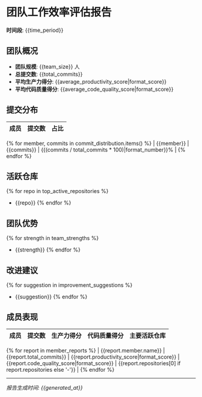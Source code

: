 # 团队工作效率评估报告

**时间段**: {{time_period}}

## 团队概况

- **团队规模**: {{team_size}} 人
- **总提交数**: {{total_commits}}
- **平均生产力得分**: {{average_productivity_score|format_score}}
- **平均代码质量得分**: {{average_code_quality_score|format_score}}

## 提交分布

| 成员 | 提交数 | 占比 |
|------|--------|------|
{% for member, commits in commit_distribution.items() %}
| {{member}} | {{commits}} | {{(commits / total_commits * 100)|format_number}}% |
{% endfor %}

## 活跃仓库

{% for repo in top_active_repositories %}
- {{repo}}
{% endfor %}

## 团队优势

{% for strength in team_strengths %}
- {{strength}}
{% endfor %}

## 改进建议

{% for suggestion in improvement_suggestions %}
- {{suggestion}}
{% endfor %}

## 成员表现

| 成员 | 提交数 | 生产力得分 | 代码质量得分 | 主要活跃仓库 |
|------|--------|------------|--------------|--------------|
{% for report in member_reports %}
| {{report.member.name}} | {{report.total_commits}} | {{report.productivity_score|format_score}} | {{report.code_quality_score|format_score}} | {{report.repositories[0] if report.repositories else '-'}} |
{% endfor %}

---

*报告生成时间: {{generated_at}}*